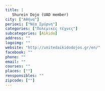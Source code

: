 ```yaml
---
title: |
   Shurein Dojo (UAD member)
city: ["Αθήνα"]
perioxi: ["Nέα Σμύρνη"]
categories: ["Πολεμικές τέχνες"]
subcategories: [Aikido]
address: ""
logoimg: ""
website: "http://unitedaikidodojos.gr/en/"
facebook: ""
phone: ""
email: ""
courses: ""
places: [""]
rensponsibles: ""
zipcode: [""]
---
```




